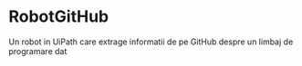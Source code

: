 # RobotGitHub
Un robot in UiPath care extrage informatii de pe GitHub despre un limbaj de programare dat
